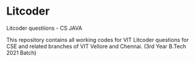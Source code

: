 # Litcoder
 Litcoder questiions - CS JAVA
<br>

This repository contains all working codes for VIT Litcoder questions for CSE and related branches of VIT Vellore and Chennai. (3rd Year B.Tech 2021 Batch)
